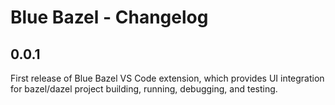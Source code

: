 # Blue Bazel - Changelog

## 0.0.1

First release of Blue Bazel VS Code extension, which provides UI integration for bazel/dazel project building, running, debugging, and testing.
